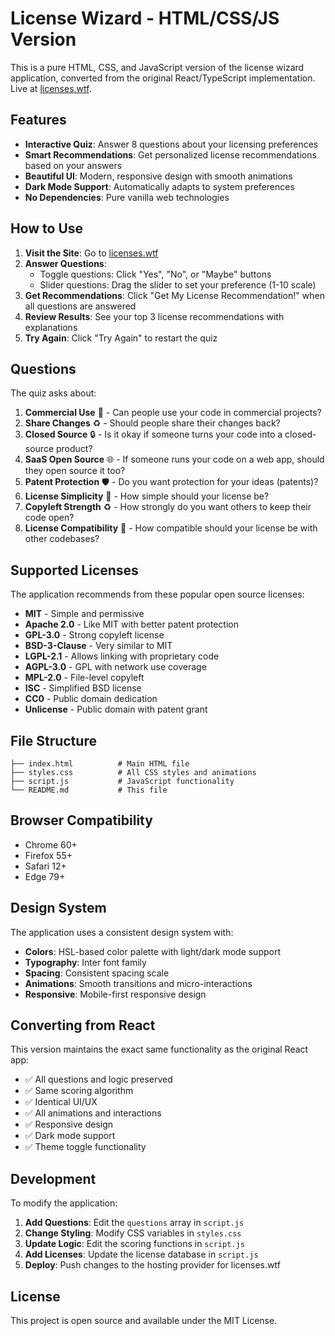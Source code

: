 # License Wizard - HTML/CSS/JS Version

This is a pure HTML, CSS, and JavaScript version of the license wizard application, converted from the original React/TypeScript implementation. Live at [licenses.wtf](https://licenses.wtf).

## Features

- **Interactive Quiz**: Answer 8 questions about your licensing preferences
- **Smart Recommendations**: Get personalized license recommendations based on your answers
- **Beautiful UI**: Modern, responsive design with smooth animations
- **Dark Mode Support**: Automatically adapts to system preferences
- **No Dependencies**: Pure vanilla web technologies

## How to Use

1. **Visit the Site**: Go to [licenses.wtf](https://licenses.wtf)
2. **Answer Questions**: 
   - Toggle questions: Click "Yes", "No", or "Maybe" buttons
   - Slider questions: Drag the slider to set your preference (1-10 scale)
3. **Get Recommendations**: Click "Get My License Recommendation!" when all questions are answered
4. **Review Results**: See your top 3 license recommendations with explanations
5. **Try Again**: Click "Try Again" to restart the quiz

## Questions

The quiz asks about:

1. **Commercial Use** 💸 - Can people use your code in commercial projects?
2. **Share Changes** ♻️ - Should people share their changes back?
3. **Closed Source** 🔒 - Is it okay if someone turns your code into a closed-source product?
4. **SaaS Open Source** 🌐 - If someone runs your code on a web app, should they open source it too?
5. **Patent Protection** 🛡️ - Do you want protection for your ideas (patents)?
6. **License Simplicity** 📜 - How simple should your license be?
7. **Copyleft Strength** ♻️ - How strongly do you want others to keep their code open?
8. **License Compatibility** 🤝 - How compatible should your license be with other codebases?

## Supported Licenses

The application recommends from these popular open source licenses:

- **MIT** - Simple and permissive
- **Apache 2.0** - Like MIT with better patent protection
- **GPL-3.0** - Strong copyleft license
- **BSD-3-Clause** - Very similar to MIT
- **LGPL-2.1** - Allows linking with proprietary code
- **AGPL-3.0** - GPL with network use coverage
- **MPL-2.0** - File-level copyleft
- **ISC** - Simplified BSD license
- **CC0** - Public domain dedication
- **Unlicense** - Public domain with patent grant

## File Structure

```
├── index.html          # Main HTML file
├── styles.css          # All CSS styles and animations
├── script.js           # JavaScript functionality
└── README.md           # This file
```

## Browser Compatibility

- Chrome 60+
- Firefox 55+
- Safari 12+
- Edge 79+

## Design System

The application uses a consistent design system with:

- **Colors**: HSL-based color palette with light/dark mode support
- **Typography**: Inter font family
- **Spacing**: Consistent spacing scale
- **Animations**: Smooth transitions and micro-interactions
- **Responsive**: Mobile-first responsive design

## Converting from React

This version maintains the exact same functionality as the original React app:

- ✅ All questions and logic preserved
- ✅ Same scoring algorithm
- ✅ Identical UI/UX
- ✅ All animations and interactions
- ✅ Responsive design
- ✅ Dark mode support
- ✅ Theme toggle functionality

## Development

To modify the application:

1. **Add Questions**: Edit the `questions` array in `script.js`
2. **Change Styling**: Modify CSS variables in `styles.css`
3. **Update Logic**: Edit the scoring functions in `script.js`
4. **Add Licenses**: Update the license database in `script.js`
5. **Deploy**: Push changes to the hosting provider for licenses.wtf

## License

This project is open source and available under the MIT License. 